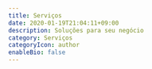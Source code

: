 ```yaml
---
title: Serviços
date: 2020-01-19T21:04:11+09:00
description: Soluções para seu negócio
category: Serviços
categoryIcon: author
enableBio: false
---
```

